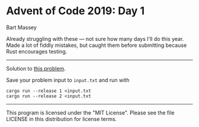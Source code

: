 # Advent of Code 2019: Day 1
Bart Massey

Already struggling with these — not sure how many days I'll
do this year. Made a lot of fiddly mistakes, but caught them
before submitting because Rust encourages testing.

---

Solution to
[this problem](https://adventofcode.com/2019/day/).

Save your problem input to `input.txt` and run with

    cargo run --release 1 <input.txt
    cargo run --release 2 <input.txt

---

This program is licensed under the "MIT License".
Please see the file LICENSE in this distribution
for license terms.
